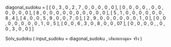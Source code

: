 diagonal_sudoku  = [
                    [ 0 , 3 , 0 , 2 , 7 , 0 , 0 , 0 , 0 , 0 ],
                    [ 0 , 0 , 0 , 0 , , 0 , 0 , 0 , 0 , 0 , 0 ],
                    [ 8 , 0 , 0 , 0 , 0 , 0 , 0 , 0 , 0 , 0 , 0 ],
                    [ 5 , 1 , 0 , 0 , 0 , 0 , 0 , 0 , 8 , 4 ],
                    [ 4 , 0 , 0 , 5 , 9 , 0 , 0 , 7 , 0 ],
                    [ 2 , 9 , 0 , 0 , 0 , 0 , 0 , 0 , 1 , 0 ],
                    [ 0 , 0 , 0 , 0 , 0 , 0 , 0 , 1 , 0 , 5 ],
                    [ 0 , 0 , 6 , 3 , 0 , 8 , 0 , 0 , 07 ],
                    [ 0 , 0 , 0 , 0 , , 0 , 0 , 3 , 0 , 0 ]
                ]

Solv_sudoku ( input_sudoku = diagonal_sudoku , เส้นทแยงมุม= จริง )
